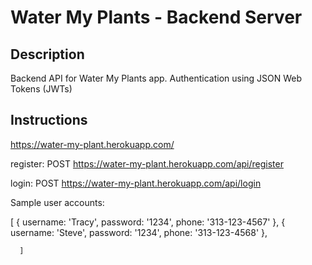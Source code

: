 # Water My Plants - Backend Server

## Description

Backend API for Water My Plants app. Authentication using JSON Web Tokens (JWTs)

## Instructions


https://water-my-plant.herokuapp.com/

register: POST https://water-my-plant.herokuapp.com/api/register

login: POST https://water-my-plant.herokuapp.com/api/login

Sample user accounts:

[
        {
         username: 'Tracy', 
         password: '1234',
         phone: '313-123-4567'
        },
        {
         username: 'Steve', 
         password: '1234',
         phone: '313-123-4568'
        },
      
      ]